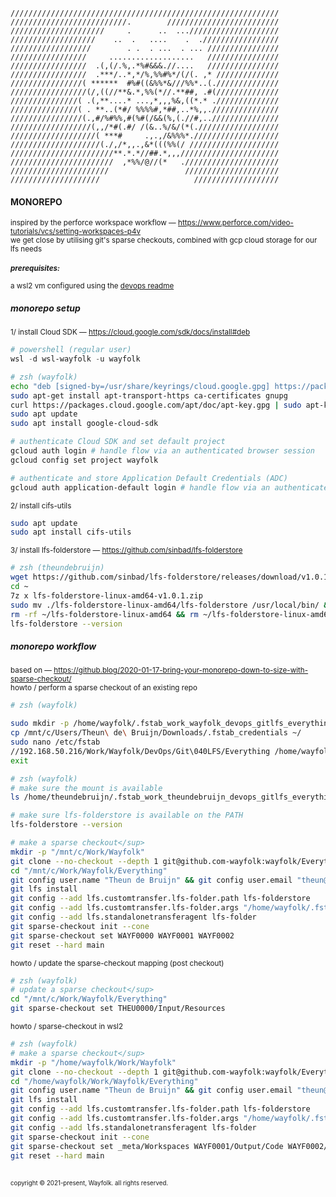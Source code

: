 ```
////////////////////////////////////////////////////////////
//////////////////////////.        /////////////////////////
/////////////////////     .      ..  ...////////////////////
///////////////////    ..  .   ....    .  ./////////////////
//////////////////        . .  . ...  . ... ////////////////
/////////////////     ...................   ////////////////
/////////////////  .(,(/.%,.*%#&&&.//....   ////////////////
/////////////////  .***/..*,*/%,%%#%*/(/(. ,* //////////////
////////////////( ******  #%#((&%%*&///%%*..(.//////////////
/////////////////(/,((//**&.*,%%(*//.**##, .#(//////////////
///////////////( .(,**....* ...,*,,,%&,((*.* .//////////////
///////////////( . **..(*#/ %%%%#,*##,..*%,,.///////////////
////////////////(.,#/%#%%,#(%#(/&&(%,(.//#,..///////////////
//////////////////(,,/*#(.#/ /(&..%/&/(*(.//////////////////
///////////////////( ***#     .,.,/&%%%*.///////////////////
////////////////////(./,/*,,.,&*(((%%(/ ////////////////////
///////////////////////**.*.*//##.*,,,//////////////////////
///////////////////////  ,*%%/@//(*   ./////////////////////
//////////////////////                 /////////////////////
////////////////////                     ///////////////////
```
#### MONOREPO
<sup>inspired by the perforce workspace workflow — https://www.perforce.com/video-tutorials/vcs/setting-workspaces-p4v  
we get close by utilising git's sparse checkouts, combined with gcp cloud storage for our lfs needs</sup>\
<br/>
<sup><b>_prerequisites:_</b>\
\
a wsl2 vm configured using the [devops readme](DEVOPS.md)
</sup>

##### monorepo setup
<sup>1/ install Cloud SDK — https://cloud.google.com/sdk/docs/install#deb</sup>  
```powershell
# powershell (regular user)
wsl -d wsl-wayfolk -u wayfolk
``` 
```zsh
# zsh (wayfolk)
echo "deb [signed-by=/usr/share/keyrings/cloud.google.gpg] https://packages.cloud.google.com/apt cloud-sdk main" | sudo tee -a /etc/apt/sources.list.d/google-cloud-sdk.list
sudo apt-get install apt-transport-https ca-certificates gnupg
curl https://packages.cloud.google.com/apt/doc/apt-key.gpg | sudo apt-key --keyring /usr/share/keyrings/cloud.google.gpg add -
sudo apt update
sudo apt install google-cloud-sdk

# authenticate Cloud SDK and set default project
gcloud auth login # handle flow via an authenticated browser session
gcloud config set project wayfolk

# authenticate and store Application Default Credentials (ADC)  
gcloud auth application-default login # handle flow via an authenticated browser session
```
<sup>2/ install cifs-utils</sup>  
```zsh
sudo apt update
sudo apt install cifs-utils
```
<sup>3/ install lfs-folderstore — https://github.com/sinbad/lfs-folderstore</sup>  
```zsh
# zsh (theundebruijn)
wget https://github.com/sinbad/lfs-folderstore/releases/download/v1.0.1/lfs-folderstore-linux-amd64-v1.0.1.zip -P ~
cd ~
7z x lfs-folderstore-linux-amd64-v1.0.1.zip
sudo mv ./lfs-folderstore-linux-amd64/lfs-folderstore /usr/local/bin/ && sudo chmod +x /usr/local/bin/lfs-folderstore
rm -rf ~/lfs-folderstore-linux-amd64 && rm ~/lfs-folderstore-linux-amd64-v1.0.1.zip
lfs-folderstore --version
```
##### monorepo workflow
<sup>based on — https://github.blog/2020-01-17-bring-your-monorepo-down-to-size-with-sparse-checkout/</sup>  
<sup>howto / perform a sparse checkout of an existing repo</sup>  
```zsh
# zsh (wayfolk)

sudo mkdir -p /home/wayfolk/.fstab_work_wayfolk_devops_gitlfs_everything
cp /mnt/c/Users/Theun\ de\ Bruijn/Downloads/.fstab_credentials ~/
sudo nano /etc/fstab
//192.168.50.216/Work/Wayfolk/DevOps/Git\040LFS/Everything /home/wayfolk/.fstab_work_wayfolk_devops_gitlfs_everything cifs vers=3.0,credentials=/home/wayfolk/.fstab_credentials,iocharset=utf8  0  0
exit
```
```zsh
# zsh (wayfolk)
# make sure the mount is available
ls /home/theundebruijn/.fstab_work_theundebruijn_devops_gitlfs_everything

# make sure lfs-folderstore is available on the PATH
lfs-folderstore --version

# make a sparse checkout</sup>  
mkdir -p "/mnt/c/Work/Wayfolk"
git clone --no-checkout --depth 1 git@github.com-wayfolk:wayfolk/Everything.git "/mnt/c/Work/Wayfolk/Everything"
cd "/mnt/c/Work/Wayfolk/Everything"
git config user.name "Theun de Bruijn" && git config user.email "theun@theundebruijn.com"
git lfs install
git config --add lfs.customtransfer.lfs-folder.path lfs-folderstore
git config --add lfs.customtransfer.lfs-folder.args "/home/wayfolk/.fstab_work_wayfolk_devops_gitlfs_everything"
git config --add lfs.standalonetransferagent lfs-folder
git sparse-checkout init --cone
git sparse-checkout set WAYF0000 WAYF0001 WAYF0002
git reset --hard main
```
<sup>howto / update the sparse-checkout mapping (post checkout)</sup>  
```zsh
# zsh (wayfolk)
# update a sparse checkout</sup>  
cd "/mnt/c/Work/Wayfolk/Everything"
git sparse-checkout set THEU0000/Input/Resources
```
<sup>howto / sparse-checkout in wsl2</sup>  
```zsh
# zsh (wayfolk)
# make a sparse checkout</sup>  
mkdir -p "/home/wayfolk/Work/Wayfolk"
git clone --no-checkout --depth 1 git@github.com-wayfolk:wayfolk/Everything.git "/home/wayfolk/Work/Wayfolk/Everything"
cd "/home/wayfolk/Work/Wayfolk/Everything"
git config user.name "Theun de Bruijn" && git config user.email "theun@theundebruijn.com"
git lfs install
git config --add lfs.customtransfer.lfs-folder.path lfs-folderstore
git config --add lfs.customtransfer.lfs-folder.args "/home/wayfolk/.fstab_work_wayfolk_devops_gitlfs_everything"
git config --add lfs.standalonetransferagent lfs-folder
git sparse-checkout init --cone
git sparse-checkout set _meta/Workspaces WAYF0001/Output/Code WAYF0002/Output/Code
git reset --hard main
```
<br/>
<sub><sup>copyright © 2021-present, Wayfolk. all rights reserved.</sup></sub>

